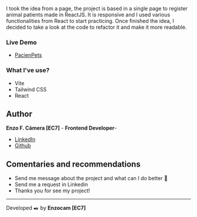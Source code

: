 I took the idea from a page, the project is based in a single page to register animal patients made in ReactJS. 
It is responsive and I used various functionalities from React to start practicing. 
Once finished the idea, I decided to take a look at the code to refactor it and make it more readable.

### Live Demo
* [PacienPets](https://pacienpets.netlify.app/) 

### What I've use?
* Vite
* Tailwind CSS
* React


## Author

**Enzo F. Cámera [EC7]** - **Frontend Developer**- 

* [LinkedIn](https://www.linkedin.com/in/enzo-camera/)
* [Github](https://github.com/EnzoCam7)

## Comentaries and recommendations 

* Send me message about the project and what can I do better 📢
* Send me a request in Linkedin
* Thanks you for see my project!


---
Developed ✒️ by **Enzocam [EC7]**
